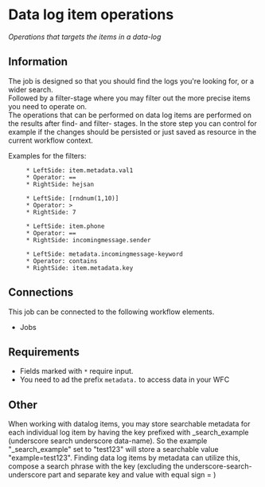 # Data log item operations

_Operations that targets the items in a data-log_

## Information
The job is designed so that you should find the logs you're looking for, or a wider search.  
Followed by a filter-stage where you may filter out the more precise items you need to operate on.  
The operations that can be performed on data log items are performed on the results after find- and filter- stages.
In the store step you can control for example if the changes should be persisted or just saved as resource in the current workflow context.  

Examples for the filters:  

         * LeftSide: item.metadata.val1
         * Operator: ==
         * RightSide: hejsan
          
         * LeftSide: [rndnum(1,10)]
         * Operator: >
         * RightSide: 7
          
         * LeftSide: item.phone
         * Operator: ==
         * RightSide: incomingmessage.sender
         
         * LeftSide: metadata.incomingmessage-keyword
         * Operator: contains
         * RightSide: item.metadata.key


## Connections

This job can be connected to the following workflow elements.

* Jobs

## Requirements

* Fields marked with `*` require input.
* You need to ad the prefix `metadata.` to access data in your WFC

## Other

When working with datalog items, you may store searchable metadata for each individual log item by having the key prefixed with _search_example (underscore search underscore data-name). So the example "_search_example" set to "test123" will store a searchable value "example=test123". Finding data log items by metadata can utilize this, compose a search phrase with the key (excluding the underscore-search-underscore part and separate key and value with equal sign = )
